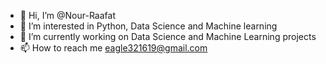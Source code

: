 - 👋 Hi, I’m @Nour-Raafat
- 👀 I’m interested in Python, Data Science and Machine learning
- 🌱 I’m currently working on Data Science and Machine Learning projects
- 📫 How to reach me eagle321619@gmail.com

<!---
Nour-Raafat/Nour-Raafat is a ✨ special ✨ repository because its `README.md` (this file) appears on your GitHub profile.
You can click the Preview link to take a look at your changes.
--->
